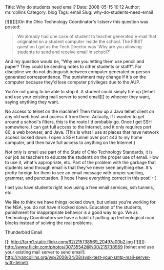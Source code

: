 Title: Why do students need email?
Date: 2008-05-15 10:12
Author: mr.rcollins
Category: blog
Tags: email
Slug: why-do-students-need-email

<p>
[![][]][]On the Ohio Technology Coordinator's listserv this question was
posted:  

> We already had one case of student to teacher generated e-mail that
> originated on a student computer inside the school. The FIRST question
> I got as the Tech Director was 'Why are you allowing students to send
> and receive email in school?'
> </p>

And my question would be, "Why are you letting them use pencil and
paper? They could be sending notes to other students or staff!". For
discipline we do not distinguish between computer generated or person
generated correspondence. The punishment may change if it's on the
computer because they'd lose computer privileges due to the AUP.

You're not going to be able to stop it. A student could simply fire up
[telnet and use your existing mail server to send email][] to whoever
they want, saying anything they want.

No access to telnet on the machine? Then throw up a Java telnet client
on any old web host and access it from there. Actually, if I wanted to
get around a school's filters, this is the route I'd probably go. Once I
get SSH somewhere, I can get full access to the Internet, and it only
requires port 80, a web browser, and Java. (This is what I use at places
that have network access locked down. I open a SSH tunnel over port 443
to my home computer, and then have full access to anything on the
Internet.)

Not only is email use part of the State of Ohio Technology Standards, it
is our job as teachers to educate the students on the proper use of
email. How to use it, what's appropriate, etc. Part of the problem with
the garbage that students send through email is that they've never seen
anything else. It's pretty foreign for them to see an email message with
proper spelling, grammar, and punctuation. (I hope I have everything
correct in this post! :-)

I bet you have students right now using a free email services, ssh
tunnels, etc.

We like to think we have things locked down, but unless you're working
for the NSA, you do not have it locked down. Education of the students,
punishment for inappropriate behavior is a good way to go. We as
Technology Coordinators we have a habit of putting up technological road
blocks instead of solving the real problems.

Thunderbird Email

  []: http://farm1.static.flickr.com/62/215738569_20497a00b2.jpg
  [![][]]: http://www.flickr.com/photos/30735542@N00/215738569
  [telnet and use your existing mail server to send email]: http://ryancollins.org/wp/2008/04/08/sysk-test-your-smtp-mail-server-with-telnet/
